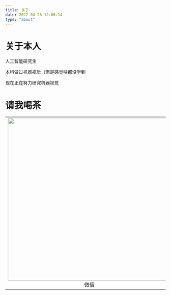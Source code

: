 ```yaml
---
title: 关于
date: 2022-04-28 12:06:14
type: "about"
---
```


# 关于本人

人工智能研究生

本科做过机器视觉（但是感觉啥都没学到

现在正在努力研究机器视觉

# 请我喝茶

<table>
    <tr>
        <td ><center><img src="https://img.peterli.club/img/8FC3CDE76EB8FD1121E07ED7CAD74920.png" width="512" height="512" ></br>微信</center></td>
        <td ><center><img src="https://img.peterli.club/img/F0F5202DB814596F2DDF6EE9FF640ACB.jpg" width="512" height="512" ></br>支付宝</center></td>
    </tr>
</table>
